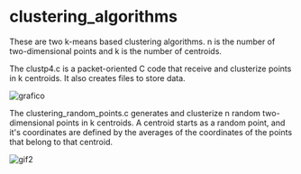 # clustering_algorithms
These are two k-means based clustering algorithms. n is the number of two-dimensional points and k is the number of centroids.

The clustp4.c is a packet-oriented C code that receive and clusterize points in k centroids. It also creates files to store data.

![grafico](https://user-images.githubusercontent.com/118558122/219134302-e03d4c72-2a2d-4667-a496-fdc1c834d8d5.gif)

The clustering_random_points.c generates and clusterize n random two-dimensional points in k centroids. A centroid starts as a random point, and it's coordinates are defined by the averages of the coordinates of the points that belong to that centroid.

![gif2](https://user-images.githubusercontent.com/118558122/219137153-73b8f11d-c2aa-40ab-a2aa-b53f0864356b.gif)

